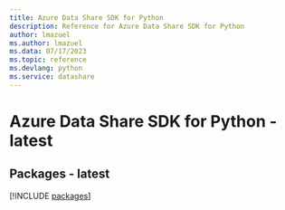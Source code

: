 ```yaml
---
title: Azure Data Share SDK for Python
description: Reference for Azure Data Share SDK for Python
author: lmazuel
ms.author: lmazuel
ms.data: 07/17/2023
ms.topic: reference
ms.devlang: python
ms.service: datashare
---
```

# Azure Data Share SDK for Python - latest
## Packages - latest
[!INCLUDE [packages](data-share-index.md)]